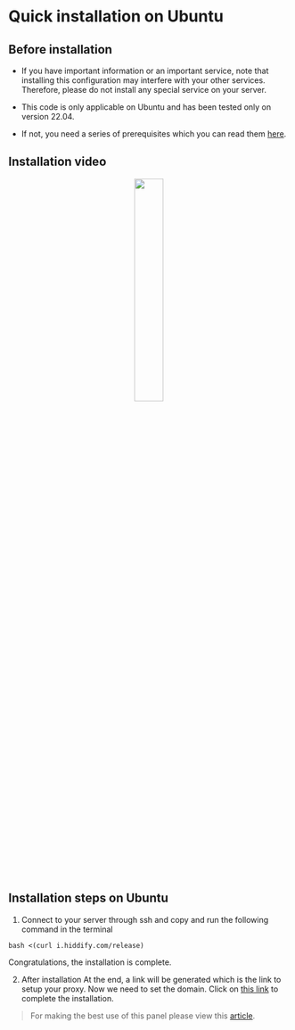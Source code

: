 

# Quick installation on Ubuntu

## Before installation

- If you have important information or an important service, note that installing this configuration may interfere with your other services. Therefore, please do not install any special service on your server.

- This code is only applicable on Ubuntu and has been tested only on version 22.04.


- If not, you need a series of prerequisites which you can read them [here](https://github.com/hiddify/Hiddify-Server/wiki/Installation-prerequisites). 



## Installation video



<div align=center>

<a href="https://www.youtube.com/watch?v=XSwCE35lqmU"><img width="32%" src="https://user-images.githubusercontent.com/125398461/235692699-f6cc0a42-3742-44d5-be20-783ac0e50fdc.png" /></a>

</div>

## Installation steps on Ubuntu
1. Connect to your server through ssh and copy and run the following command in the terminal

```
bash <(curl i.hiddify.com/release)
```


Congratulations, the installation is complete. 


2. After installation
At the end, a link will be generated which is the link to setup your proxy. Now we need to set the domain. Click on [this link](https://github.com/hiddify/hiddify-config/wiki/Guide-for-setting-up-the-domain-and-finalizing-the-installation) to complete the installation.


> For making the best use of this panel please view this [article](https://github.com/hiddify/hiddify-config/wiki/How-to-configure-Hiddify-Panel-properly).
